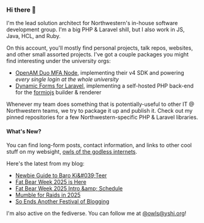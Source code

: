 ### Hi there 👋
I'm the lead solution architect for Northwestern's in-house software development group. I'm a big PHP & Laravel shill, but I also work in JS, Java, HCL, and Ruby.

On this account, you'll mostly find personal projects, talk repos, websites, and other small assorted projects. I've got a couple packages you might find interesting under the university orgs:

- [OpenAM Duo MFA Node](https://github.com/NUIT-ISO/duo-universal-prompt-auth-node), implementing their v4 SDK and powering *every single login at the whole university*
- [Dynamic Forms for Laravel](https://github.com/NIT-Administrative-Systems/dynamic-forms), implementing a self-hosted PHP back-end for the [formiojs](https://github.com/formio/formio.js/) builder & renderer

Whenever my team does something that is potentially-useful to other IT @ Northwestern teams, we try to package it up and publish it. Check out my pinned repositories for a few Northwestern-specific PHP & Laravel libraries.

#### What's New?
You can find long-form posts, contact information, and links to other cool stuff on my websight, [owls of the godless internets](https://godless-internets.org).

Here's the latest from my blog:

<!-- BLOG-POST-LIST:START -->
- [Newbie Guide to Baro Ki&amp;#039;Teer](https://godless-internets.org/2025/10/17/newbie-guide-to-baro-kiteer)
- [Fat Bear Week 2025 is Here](https://godless-internets.org/2025/09/23/fat-bear-week-2025-is-here)
- [Fat Bear Week 2025 Intro &amp;amp; Schedule](https://godless-internets.org/2025/09/17/fat-bear-week-2025-intro-schedule)
- [Mumble for Raids in 2025](https://godless-internets.org/2025/09/05/mumble-for-raids-in-2025)
- [So Ends Another Festival of Blogging](https://godless-internets.org/2025/08/31/so-ends-another-festival-of-blogging)
<!-- BLOG-POST-LIST:END -->

I'm also active on the fediverse. You can follow me at [@owls@yshi.org](https://mastodon.yshi.org/@owls)!
